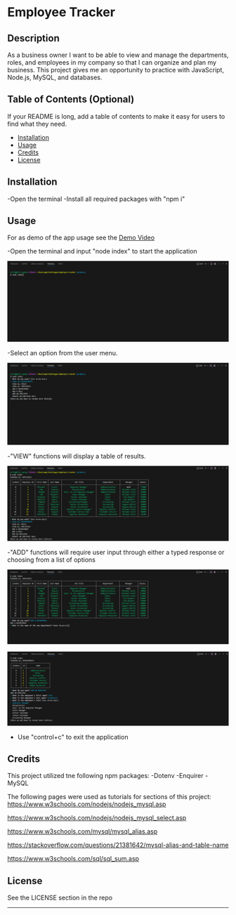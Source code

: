 # Employee Tracker

## Description

As a business owner I want to be able to view and manage the departments, roles, and employees in my company so that I can organize and plan my business.
This project gives me an opportunity to practice with JavaScript, Node.js, MySQL, and databases.

## Table of Contents (Optional)

If your README is long, add a table of contents to make it easy for users to find what they need.

- [Installation](#installation)
- [Usage](#usage)
- [Credits](#credits)
- [License](#license)

## Installation
-Open the terminal
-Install all required packages with "npm i"

## Usage
For as demo of the app usage see the [Demo Video](https://drive.google.com/file/d/1KNSU-5KYKC0ghPtDTyWr7FpJv9yyNkb9/view)

-Open the terminal and input "node index" to start the application

![App initiation](./assets/app%20initiation.png)

-Select an option from the user menu.

![User Menu](./assets/app%20Menu.png)

-"VIEW" functions will display a table of results.

![App Table Display](./assets/table%20view.png)

-"ADD" functions will require user input through either a typed response or choosing from a list of options

![User Input Example](./assets/user%20input.png)

![List Selection Example](./assets/list%20input.png)

- Use "control+c" to exit the application

## Credits

This project utilized tne following npm packages:
-Dotenv
-Enquirer
-MySQL

The following pages were used as tutorials for sections of this project:
https://www.w3schools.com/nodejs/nodejs_mysql.asp

https://www.w3schools.com/nodejs/nodejs_mysql_select.asp

https://www.w3schools.com/mysql/mysql_alias.asp

https://stackoverflow.com/questions/21381642/mysql-alias-and-table-name

https://www.w3schools.com/sql/sql_sum.asp

## License

See the LICENSE section in the repo

---